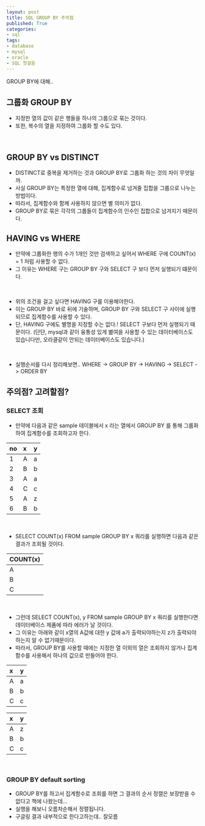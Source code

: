 ```yaml
---
layout: post
title: SQL GROUP BY 주의점
published: True
categories: 
- sql
tags:
- database
- mysql
- oracle
- SQL 첫걸음
---
```


GROUP BY에 대해..

## 그룹화 GROUP BY 
* 지정한 열의 값이 같은 행들을 하나의 그룹으로 묶는 것이다.
* 또한, 복수의 열을 지정하여 그룹화 할 수도 있다.
<br/>

## GROUP BY vs DISTINCT
* DISTINCT로 중복을 제거하는 것과 GROUP BY로 그룹화 하는 것의 차이 무엇일까.
* 사실 GROUP BY는 특정한 열에 대해, 집계함수로 넘겨줄 집합을 그룹으로 나누는 방법이다.
* 따라서, 집계함수와 함께 사용하지 않으면 별 의미가 없다.
* GROUP BY로 묶은 각각의 그룹들이 집계함수의 인수인 집합으로 넘겨지기 때문이다.

## HAVING vs WHERE
* 만약에 그룹화한 행의 수가 1개인 것만 검색하고 싶어서 WHERE 구에 COUNT(x) = 1 처럼 사용할 수 없다.
* 그 이유는 WHERE 구는 GROUP BY 구와  SELECT 구 보다 먼저 실행되기 떄문이다.
<br/>

* 위의 조건을 걸고 싶다면 HAVING 구를 이용해야한다.
* 이는 GROUP BY 바로 뒤에 기술하며, GROUP BY 구와 SELECT 구 사이에 실행되므로 집계함수를 사용할 수 있다.
* 단, HAVING 구에도 별명을 지정할 수는 없다.! SELECT 구보다 먼저 실행되기 때문이다. (단단, mysql과 같이 융통성 있게 볆여을 사용할 수 있는 데이터베이스도 있습니다만, 오라클같이 안되는 데이터베이스도 있습니다.)

<br/>

* 실행순서를 다시 정리해보면..
WHERE -> GROUP BY -> HAVING -> SELECT -> ORDER BY

## 주의점? 고려할점?
### SELECT 조회
* 만약에 다음과 같은 sample 테이블에서 x 라는 열에서 GROUP BY 를 통해 그룹화하여 집계함수를 조회하고자 한다.  

| no        | x         | y         |
| :-------- | :-------- | :-------- |
| 1         | A         | a         |
| 2         | B         | b         |
| 3         | A         | a         |
| 4         | C         | c         |
| 5         | A         | z         |
| 6         | B         | b         |

<br/>

* SELECT COUNT(x) FROM sample GROUP BY x 쿼리를 실행하면 다음과 같은 결과가 조회될 것이다.

| COUNT(x)  | 
| :-------- |
| A         |
| B         |
| C         |

<br/>

* 그런데 SELECT COUNT(x), y FROM sample GROUP BY x 쿼리를 실행한다면 데이터베이스 제품에 따라 에러가 날 것이다.
* 그 이유는 아래와 같이 x열의 A값에 대한 y 값에 a가 출력되야하는지 z가 출력되야하는지 알 수 없기때문이다.
* 따라서, GROUP BY를 사용할 때에는 지정한 열 이외의 열은 조회하지 않거나 집계함수를 사용해서 하나의 값으로 만들어야 한다.

| x         | y         |
| :-------- | :-------- |
| A         | a         |
| B         | b         |
| C         | c         |

| x         | y         |
| :-------- | :-------- |
| A         | z         |
| B         | b         |
| C         | c         |

<br/>

### GROUP BY default sorting
* GROUP BY를 하고서 집계함수로 조회를 하면 그 결과의 순서 정렬은 보장받을 수 없다고 책에 나왔는데...
* 실행을 해보니 오름차순해서 정렬됩니다.
* 구글링 결과 내부적으로 한다고하는데.. 잘모름













